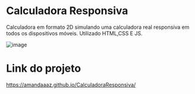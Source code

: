 # Calculadora Responsiva
Calculadora em formato 2D simulando uma calculadora real responsiva em todos os dispositivos móveis. Utilizado HTML,CSS E JS.

![image](https://github.com/Amandaaaz/CalculadoraResponsiva/assets/95643803/b635a671-062a-4857-80e7-b46bdb39c1a6)



# Link do projeto

https://amandaaaz.github.io/CalculadoraResponsiva/

